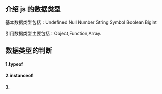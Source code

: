 ## 介绍 js 的数据类型

基本数据类型包括：Undefined Null Number String Symbol Boolean Bigint

引用数据类型主要包括：Object,Function,Array.



## 数据类型的判断

####  1.typeof

####  2.instanceof

####  3.



